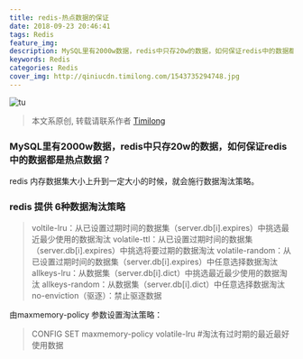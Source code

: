 ```yaml
---
title: redis-热点数据的保证
date: 2018-09-23 20:46:41
tags: Redis
feature_img:
description: MySQL里有2000w数据，redis中只存20w的数据，如何保证redis中的数据都是热点数据？
keywords: Redis
categories: Redis
cover_img: http://qiniucdn.timilong.com/1543735294748.jpg
---
```


![tu](http://qiniucdn.timilong.com/1543735294748.jpg)

> 本文系原创, 转载请联系作者 [Timilong](http://blog.timilong.com/about)

### MySQL里有2000w数据，redis中只存20w的数据，如何保证redis中的数据都是热点数据？

redis 内存数据集大小上升到一定大小的时候，就会施行数据淘汰策略。

### redis 提供 6种数据淘汰策略

> voltile-lru：从已设置过期时间的数据集（server.db[i].expires）中挑选最近最少使用的数据淘汰
> volatile-ttl：从已设置过期时间的数据集（server.db[i].expires）中挑选将要过期的数据淘汰
> volatile-random：从已设置过期时间的数据集（server.db[i].expires）中任意选择数据淘汰
> allkeys-lru：从数据集（server.db[i].dict）中挑选最近最少使用的数据淘汰
> allkeys-random：从数据集（server.db[i].dict）中任意选择数据淘汰
> no-enviction（驱逐）：禁止驱逐数据

由maxmemory-policy 参数设置淘汰策略：
> CONFIG SET maxmemory-policy volatile-lru      #淘汰有过时期的最近最好使用数据

